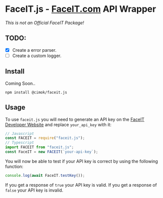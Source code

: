 # FaceIT.js - [FaceIT.com](https://www.faceit.com/) API Wrapper

_This is not an Official FaceIT Package!_

## TODO:

- [x] Create a error parser.
- [ ] Create a custom logger.

## Install

Coming Soon..

```
npm install @cimok/faceit.js
```

## Usage

To use `faceit.js` you will need to generate an API key on the [FaceIT Developer Website](https://developers.faceit.com/) and replace `your_api_key` with it:

```js
// Javascript
const FACEIT = require("faceit.js");
// Typescript
import FACEIT from "faceit.js";
const FaceIT = new FACEIT(`your-api-key`);
```

You will now be able to test if your API key is correct by using the following function:

```js
console.log(await FaceIT.testKey());
```

If you get a response of `true` your API key is valid. If you get a response of `false` your API key is invalid.
